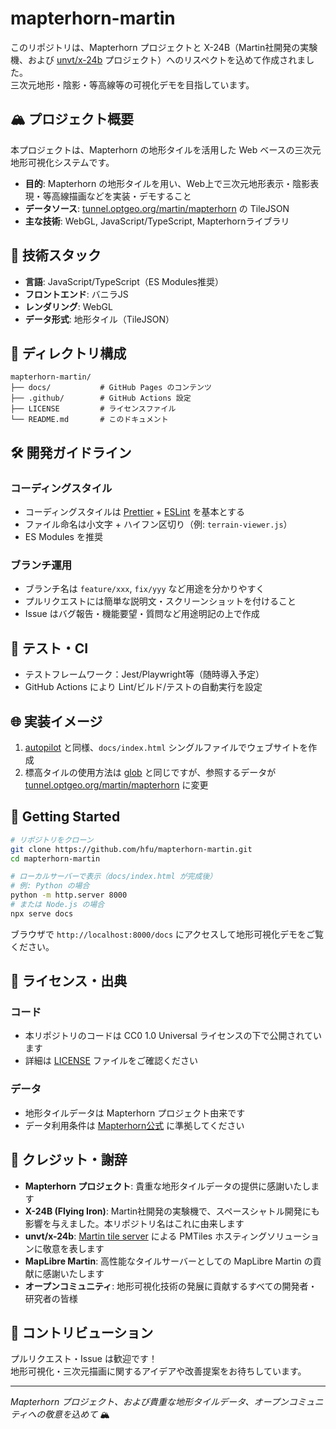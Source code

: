 # mapterhorn-martin

このリポジトリは、Mapterhorn プロジェクトと X-24B（Martin社開発の実験機、および [unvt/x-24b](https://github.com/unvt/x-24b) プロジェクト）へのリスペクトを込めて作成されました。  
三次元地形・陰影・等高線等の可視化デモを目指しています。

## 🏔️ プロジェクト概要

本プロジェクトは、Mapterhorn の地形タイルを活用した Web ベースの三次元地形可視化システムです。

- **目的**: Mapterhorn の地形タイルを用い、Web上で三次元地形表示・陰影表現・等高線描画などを実装・デモすること
- **データソース**: [tunnel.optgeo.org/martin/mapterhorn](https://tunnel.optgeo.org/martin/mapterhorn) の TileJSON
- **主な技術**: WebGL, JavaScript/TypeScript, Mapterhornライブラリ

## 🚀 技術スタック

- **言語**: JavaScript/TypeScript（ES Modules推奨）
- **フロントエンド**: バニラJS
- **レンダリング**: WebGL
- **データ形式**: 地形タイル（TileJSON）

## 📁 ディレクトリ構成

```
mapterhorn-martin/
├── docs/           # GitHub Pages のコンテンツ
├── .github/        # GitHub Actions 設定
├── LICENSE         # ライセンスファイル
└── README.md       # このドキュメント
```

## 🛠️ 開発ガイドライン

### コーディングスタイル

- コーディングスタイルは [Prettier](https://prettier.io/) + [ESLint](https://eslint.org/) を基本とする
- ファイル命名は小文字 + ハイフン区切り（例: `terrain-viewer.js`）
- ES Modules を推奨

### ブランチ運用

- ブランチ名は `feature/xxx`, `fix/yyy` など用途を分かりやすく
- プルリクエストには簡単な説明文・スクリーンショットを付けること
- Issue はバグ報告・機能要望・質問など用途明記の上で作成

## 🧪 テスト・CI

- テストフレームワーク：Jest/Playwright等（随時導入予定）
- GitHub Actions により Lint/ビルド/テストの自動実行を設定

## 🌐 実装イメージ

1. [autopilot](https://github.com/hfu/autopilot) と同様、`docs/index.html` シングルファイルでウェブサイトを作成
2. 標高タイルの使用方法は [glob](https://github.com/hfu/glob) と同じですが、参照するデータが [tunnel.optgeo.org/martin/mapterhorn](https://tunnel.optgeo.org/martin/mapterhorn) に変更

## 🏁 Getting Started

```bash
# リポジトリをクローン
git clone https://github.com/hfu/mapterhorn-martin.git
cd mapterhorn-martin

# ローカルサーバーで表示（docs/index.html が完成後）
# 例: Python の場合
python -m http.server 8000
# または Node.js の場合
npx serve docs
```

ブラウザで `http://localhost:8000/docs` にアクセスして地形可視化デモをご覧ください。

## 📜 ライセンス・出典

### コード
- 本リポジトリのコードは CC0 1.0 Universal ライセンスの下で公開されています
- 詳細は [LICENSE](./LICENSE) ファイルをご確認ください

### データ
- 地形タイルデータは Mapterhorn プロジェクト由来です
- データ利用条件は [Mapterhorn公式](https://mapterhorn.com/data-access/) に準拠してください

## 🙏 クレジット・謝辞

- **Mapterhorn プロジェクト**: 貴重な地形タイルデータの提供に感謝いたします
- **X-24B (Flying Iron)**: Martin社開発の実験機で、スペースシャトル開発にも影響を与えました。本リポジトリ名はこれに由来します
- **unvt/x-24b**: [Martin tile server](https://github.com/unvt/x-24b) による PMTiles ホスティングソリューションに敬意を表します
- **MapLibre Martin**: 高性能なタイルサーバーとしての MapLibre Martin の貢献に感謝いたします
- **オープンコミュニティ**: 地形可視化技術の発展に貢献するすべての開発者・研究者の皆様

## 🤝 コントリビューション

プルリクエスト・Issue は歓迎です！  
地形可視化・三次元描画に関するアイデアや改善提案をお待ちしています。

---

*Mapterhorn プロジェクト、および貴重な地形タイルデータ、オープンコミュニティへの敬意を込めて* 🏔️